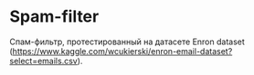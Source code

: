 # Spam-filter
Спам-фильтр, протестированный на датасете Enron dataset (https://www.kaggle.com/wcukierski/enron-email-dataset?select=emails.csv).
